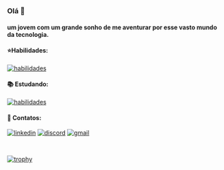 ### Olá 👋

#### um jovem com um grande sonho de me aventurar por esse vasto mundo da tecnologia.    

#### ⭐Habilidades: 
[![habilidades](https://skillicons.dev/icons?i=nodejs,express,postgres&perline=3)](https://skillicons.dev)

#### 📚 Estudando:
[![habilidades](https://skillicons.dev/icons?i=cs,vue&perline=3)](https://skillicons.dev)


#### 🔗 Contatos:
[![linkedin](https://img.shields.io/badge/LinkedIn-0077B5?style=for-the-badge&logo=linkedin&logoColor=white)](https://www.linkedin.com/in/devaguiar/)
[![discord](https://img.shields.io/badge/Discord-5865F2?style=for-the-badge&logo=discord&logoColor=white)](https://www.discord.com/users/753249580669337622/)
[![gmail](https://img.shields.io/badge/Gmail-D14836?style=for-the-badge&logo=gmail&logoColor=white)](mailto:devaguiar14@gmail.com)

<br />

[![trophy](https://github-profile-trophy.vercel.app/?username=Aguiiiar&theme=onedark)](https://github.com/ryo-ma/github-profile-trophy)
